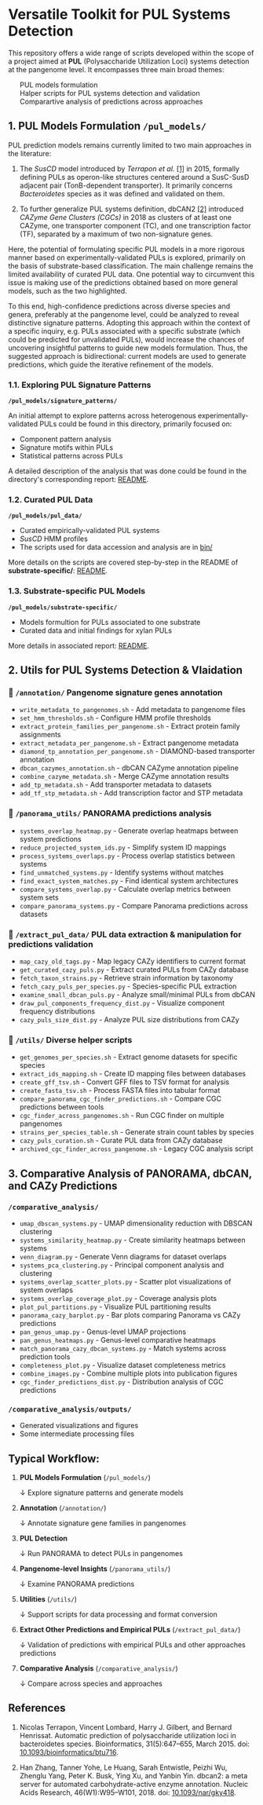 # Versatile Toolkit for PUL Systems Detection

This repository offers a wide range of scripts developed within the scope of a project aimed at **PUL** (Polysaccharide Utilization Loci) systems detection at the pangenome level. It encompasses three main broad themes: 

<ol type="1" style="list-style: none;">
  <li> PUL models formulation</li>
  <li> Halper scripts for PUL systems detection and validation</li>
  <li> Comparartive analysis of predictions across approaches<li>
</ol>

## 1. PUL Models Formulation **`/pul_models/`** 

PUL prediction models remains currently limited to two main approaches in the literature:

1. The _SusCD_ model introduced by _Terrapon et al._ [[1]](#ref1) in 2015, formally defining PULs as operon-like structures centered around a SusC-SusD adjacent pair (TonB-dependent transporter). It primarily concerns _Bacteroidetes_ species as it was defined and validated on them.

2. To further generalize PUL systems definition, dbCAN2 [[2]](#ref2) introduced _CAZyme Gene Clusters (CGCs)_ in 2018 as clusters of at least one CAZyme, one transporter component (TC), and one transcription factor (TF), separated by a maximum of two non-signature genes.

Here, the potential of formulating specific PUL models in a more rigorous manner based on experimentally-validated PULs is explored, primarily on the basis of substrate-based classification. The main challenge remains the limited availability of curated PUL data. One potential way to circumvent this issue is making use of the predictions obtained based on more general models, such as the two highlighted. 

To this end, high-confidence predictions across diverse species and genera, preferably at the pangenome level, could be analyzed to reveal distinctive signature patterns. Adopting this approach within the context of a specific inquiry, e.g. PULs associated with a specific substrate (which could be predicted for unvalidated PULs), would increase the chances of uncovering insightful patterns to guide new models formulation. Thus, the suggested approach is bidirectional: current models are used to generate predictions, which guide the iterative refinement of the models. 

### 1.1. Exploring PUL Signature Patterns   
**`/pul_models/signature_patterns/`**

An initial attempt to explore patterns across heterogenous experimentally-validated PULs could be found in this directory, primarily focused on: 
- Component pattern analysis 
- Signature motifs within PULs
- Statistical patterns across PULs

A detailed description of the analysis that was done could be found in the directory's corresponding report: [README](pul_models/signature_patterns/README.md).

### 1.2. Curated PUL Data 
**`/pul_models/pul_data/`**

- Curated empirically-validated PUL systems
- _SusCD_ HMM profiles
- The scripts used for data accession and analysis are in [bin/](pul_models/bin/)

More details on the scripts are covered step-by-step in the README of **substrate-specific/**: [README](pul_models/substrate-specific/README.md).

### 1.3. Substrate-specific PUL Models 
**`/pul_models/substrate-specific/`**

- Models formultion for PULs associated to one substrate
- Curated data and initial findings for xylan PULs

More details in associated report: [README](pul_models/substrate-specific/README.md).

## 2. Utils for PUL Systems Detection & Vlaidation


### 📁 `/annotation/` Pangenome signature genes annotation 

- `write_metadata_to_pangenomes.sh` - Add metadata to pangenome files
- `set_hmm_thresholds.sh` - Configure HMM profile thresholds
- `extract_protein_families_per_pangenome.sh` - Extract protein family assignments
- `extract_metadata_per_pangenome.sh` - Extract pangenome metadata
- `diamond_tp_annotation_per_pangenome.sh` - DIAMOND-based transporter annotation
- `dbcan_cazymes_annotation.sh` - dbCAN CAZyme annotation pipeline
- `combine_cazyme_metadata.sh` - Merge CAZyme annotation results
- `add_tp_metadata.sh` - Add transporter metadata to datasets
- `add_tf_stp_metadata.sh` - Add transcription factor and STP metadata

### 📁 `/panorama_utils/` PANORAMA predictions analysis

- `systems_overlap_heatmap.py` - Generate overlap heatmaps between system predictions
- `reduce_projected_system_ids.py` - Simplify system ID mappings
- `process_systems_overlaps.py` - Process overlap statistics between systems
- `find_unmatched_systems.py` - Identify systems without matches
- `find_exact_system_matches.py` - Find identical system architectures
- `compare_systems_overlap.py` - Calculate overlap metrics between system sets
- `compare_panorama_systems.py` - Compare Panorama predictions across datasets

### 📁 `/extract_pul_data/` PUL data extraction & manipulation for predictions validation

- `map_cazy_old_tags.py` - Map legacy CAZy identifiers to current format
- `get_curated_cazy_puls.py` - Extract curated PULs from CAZy database
- `fetch_taxon_strains.py` - Retrieve strain information by taxonomy
- `fetch_cazy_puls_per_species.py` - Species-specific PUL extraction
- `examine_small_dbcan_puls.py` - Analyze small/minimal PULs from dbCAN
- `draw_pul_components_frequency_dist.py` - Visualize component frequency distributions
- `cazy_puls_size_dist.py` - Analyze PUL size distributions from CAZy

### 📁 `/utils/` Diverse helper scripts

- `get_genomes_per_species.sh` - Extract genome datasets for specific species
- `extract_ids_mapping.sh` - Create ID mapping files between databases
- `create_gff_tsv.sh` - Convert GFF files to TSV format for analysis
- `create_fasta_tsv.sh` - Process FASTA files into tabular format
- `compare_panorama_cgc_finder_predictions.sh` - Compare CGC predictions between tools
- `cgc_finder_across_pangenomes.sh` - Run CGC finder on multiple pangenomes
- `strains_per_species_table.sh` - Generate strain count tables by species
- `cazy_puls_curation.sh` - Curate PUL data from CAZy database
- `archived_cgc_finder_across_pangenome.sh` - Legacy CGC analysis script


## 3. Comparative Analysis of PANORAMA, dbCAN, and CAZy Predictions 

### **`/comparative_analysis/`**

- `umap_dbscan_systems.py` - UMAP dimensionality reduction with DBSCAN clustering
- `systems_similarity_heatmap.py` - Create similarity heatmaps between systems
- `venn_diagram.py` - Generate Venn diagrams for dataset overlaps
- `systems_pca_clustering.py` - Principal component analysis and clustering
- `systems_overlap_scatter_plots.py` - Scatter plot visualizations of system overlaps
- `systems_overlap_coverage_plot.py` - Coverage analysis plots
- `plot_pul_partitions.py` - Visualize PUL partitioning results
- `panorama_cazy_barplot.py` - Bar plots comparing Panorama vs CAZy predictions
- `pan_genus_umap.py` - Genus-level UMAP projections
- `pan_genus_heatmaps.py` - Genus-level comparative heatmaps
- `match_panorama_cazy_dbcan_systems.py` - Match systems across prediction tools
- `completeness_plot.py` - Visualize dataset completeness metrics
- `combine_images.py` - Combine multiple plots into publication figures
- `cgc_finder_predictions_dist.py` - Distribution analysis of CGC predictions

### `/comparative_analysis/outputs/` 

- Generated visualizations and figures
- Some intermediate processing files


## Typical Workflow:

1. **PUL Models Formulation** (`/pul_models/`)
   
   ↓ Explore signature patterns and generate models

2. **Annotation** (`/annotation/`)
   
   ↓ Annotate signature gene families in pangenomes

3. **PUL Detection**
   
   ↓ Run PANORAMA to detect PULs in pangenomes

4. **Pangenome-level Insights** (`/panorama_utils/`)
   
   ↓ Examine PANORAMA predictions

5. **Utilities** (`/utils/`)
   
   ↓ Support scripts for data processing and format conversion

6. **Extract Other Predictions and Empirical PULs** (`/extract_pul_data/`)
   
   ↓ Validation of predictions with empirical PULs and other approaches predictions

7. **Comparative Analysis** (`/comparative_analysis/`)
   
   ↓ Compare across species and approaches


## References

1. <a id="ref1"></a>Nicolas Terrapon, Vincent Lombard, Harry J. Gilbert, and Bernard Henrissat. Automatic prediction of polysaccharide utilization loci in bacteroidetes species. Bioinformatics, 31(5):647–655, March 2015. doi: [10.1093/bioinformatics/btu716](https://doi.org/10.1093/bioinformatics/btu716).

2. <a id="ref2"></a>Han Zhang, Tanner Yohe, Le Huang, Sarah Entwistle, Peizhi Wu, Zhenglu Yang, Peter K. Busk, Ying Xu, and Yanbin Yin. dbcan2: a meta server for automated carbohydrate-active enzyme annotation. Nucleic Acids Research, 46(W1):W95–W101, 2018. doi: [10.1093/nar/gky418](https://doi.org/10.1093/nar/gky418).